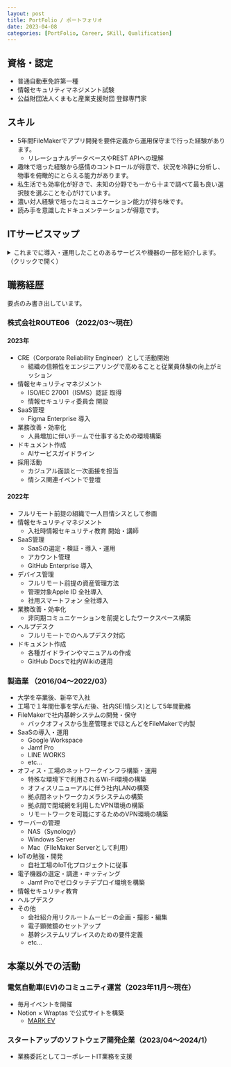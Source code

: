 ```yaml
---
layout: post
title: PortFolio / ポートフォリオ
date: 2023-04-08
categories: [PortFolio, Career, SKill, Qualification]
---
```


## 資格・認定

- 普通自動車免許第一種
- 情報セキュリティマネジメント試験
- 公益財団法人くまもと産業支援財団 登録専門家

## スキル

- 5年間FileMakerでアプリ開発を要件定義から運用保守まで行った経験があります。
  - リレーショナルデータベースやREST APIへの理解
- 趣味で培った経験から感情のコントロールが得意で、状況を冷静に分析し、物事を俯瞰的にとらえる能力があります。
- 私生活でも効率化が好きで、未知の分野でも一から十まで調べて最も良い選択肢を選ぶことを心がけています。
- 濃い対人経験で培ったコミュニケーション能力が持ち味です。
- 読み手を意識したドキュメンテーションが得意です。

## ITサービスマップ

<details>
<summary>これまでに導入・運用したことのあるサービスや機器の一部を紹介します。（クリックで開く）</summary>

Google WorkSpace | 
Microsoft365 | 
GitHub | 
GitHub Copilot | 
Slack | 
Apple Business Manager | 
Jamf Pro | 
Jamf Protect | 
ChatGPT | 
Zoom | 
LINE WORKS | 
1Password | 
Figma | 
Miro | 
Zapier | 
セキュリオ | 
Krisp | 
Spir | 
Notion | 
FileMaker | 
Synology | 
Cisco Meraki | 
YAMAHA | 
FortiGate | 
Window | 
macOS | 
Linux | 
iOS | 
etc...
</details>

## 職務経歴

要点のみ書き出しています。

### 株式会社ROUTE06 （2022/03〜現在）

#### 2023年

- CRE（Corporate Reliability Engineer）として活動開始
  - 組織の信頼性をエンジニアリングで高めることと従業員体験の向上がミッション
- 情報セキュリティマネジメント
  - ISO/IEC 27001（ISMS）認証 取得
  - 情報セキュリティ委員会 開設
- SaaS管理
  - Figma Enterprise 導入
- 業務改善・効率化
  - 人員増加に伴いチームで仕事するための環境構築
- ドキュメント作成
  - AIサービスガイドライン
- 採用活動
  - カジュアル面談と一次面接を担当
  - 情シス関連イベントで登壇

#### 2022年

- フルリモート前提の組織で一人目情シスとして参画
- 情報セキュリティマネジメント
  - 入社時情報セキュリティ教育 開始・講師
- SaaS管理
  - SaaSの選定・検証・導入・運用
  - アカウント管理
  - GitHub Enterprise 導入
- デバイス管理
  - フルリモート前提の資産管理方法
  - 管理対象Apple ID 全社導入
  - 社用スマートフォン 全社導入
- 業務改善・効率化
  - 非同期コミュニケーションを前提としたワークスペース構築
- ヘルプデスク
  - フルリモートでのヘルプデスク対応
- ドキュメント作成
  - 各種ガイドラインやマニュアルの作成
  - GitHub Docsで社内Wikiの運用

### 製造業 （2016/04〜2022/03）

- 大学を卒業後、新卒で入社
- 工場で１年間仕事を学んだ後、社内SE(情シス)として5年間勤務
- FileMakerで社内基幹システムの開発・保守
  - バックオフィスから生産管理までほとんどをFileMakerで内製
- SaaSの導入・運用
  - Google Workspace
  - Jamf Pro
  - LINE WORKS
  - etc...
- オフィス・工場のネットワークインフラ構築・運用
  - 特殊な環境下で利用されるWi-Fi環境の構築
  - オフィスリニューアルに伴う社内LANの構築
  - 拠点間ネットワークカメラシステムの構築
  - 拠点間で閉域網を利用したVPN環境の構築
  - リモートワークを可能にするためのVPN環境の構築
- サーバーの管理
  - NAS（Synology）
  - Windows Server
  - Mac（FIleMaker Serverとして利用）
- IoTの勉強・開発
  - 自社工場のIoT化プロジェクトに従事
- 電子機器の選定・調達・キッティング
  - Jamf Proでゼロタッチデプロイ環境を構築
- 情報セキュリティ教育
- ヘルプデスク
- その他
  - 会社紹介用リクルートムービーの企画・撮影・編集
  - 電子顕微鏡のセットアップ
  - 基幹システムリプレイスのための要件定義
  - etc...

## 本業以外での活動

### 電気自動車(EV)のコミュニティ運営（2023年11月〜現在）

- 毎月イベントを開催
- Notion × Wraptas で公式サイトを構築
  - [MARK EV](https://markev.net/)

### スタートアップのソフトウェア開発企業（2023/04〜2024/1）

- 業務委託としてコーポレートIT業務を支援
